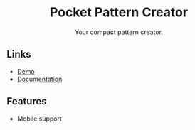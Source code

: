<h1 align="center">Pocket Pattern Creator</h1>
<p align="center">Your compact pattern creator.</p>

## Links

- [Demo](https://htmlpreview.github.io/?https://github.com/LiberViator/pocket-pattern-creator/blob/main/index.html)
- [Documentation](https://galvanized-vanilla-f78.notion.site/Pattern-Creator-43ded5e36d2147bfa8d22eb4b2cf36bf)

## Features
- Mobile support 
